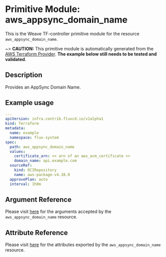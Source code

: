 
# Primitive Module: aws_appsync_domain_name

This is the Weave TF-controller primitive module for the resource `aws_appsync_domain_name`.

~> **CAUTION:** This primitive module is automatically generated from the [AWS Terraform Provider](https://registry.terraform.io/providers/hashicorp/aws/latest/docs/resources/appsync_domain_name). **The example below still needs to be tested and validated**.

## Description

Provides an AppSync Domain Name.

## Example usage

```yaml
---
apiVersion: infra.contrib.fluxcd.io/v1alpha1
kind: Terraform
metadata:
  name: example
  namespace: flux-system
spec:
  path: aws_appsync_domain_name
  values:
    certificate_arn: << arn of an aws_acm_certificate >>
    domain_name: api.example.com
  sourceRef:
    kind: OCIRepository
    name: aws-package-v4.38.0
  approvePlan: auto
  interval: 1h0m
```

## Argument Reference

Please visit [here](https://registry.terraform.io/providers/hashicorp/aws/latest/docs/resources/appsync_domain_name#argument-reference) for the arguments accepted by the `aws_appsync_domain_name` resource.

## Attribute Reference

Please visit [here](https://registry.terraform.io/providers/hashicorp/aws/latest/docs/resources/appsync_domain_name#attributes-reference) for the attributes exported by the `aws_appsync_domain_name` resource.
